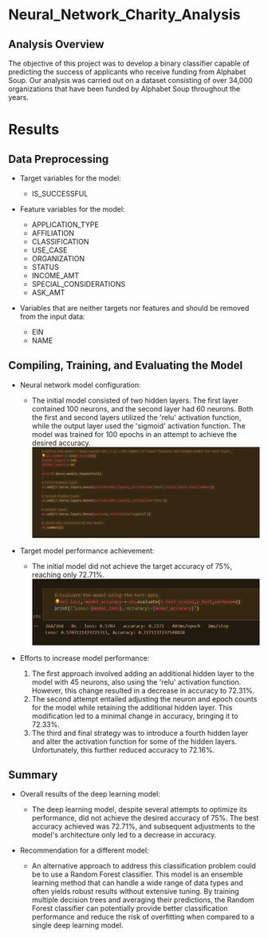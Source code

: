 # Neural_Network_Charity_Analysis

## Analysis Overview

The objective of this project was to develop a binary classifier capable of predicting the success of applicants who receive funding from Alphabet Soup. Our analysis was carried out on a dataset consisting of over 34,000 organizations that have been funded by Alphabet Soup throughout the years.


# Results

## Data Preprocessing

- Target variables for the model:
  - IS_SUCCESSFUL

- Feature variables for the model:
  - APPLICATION_TYPE
  - AFFILIATION
  - CLASSIFICATION
  - USE_CASE
  - ORGANIZATION
  - STATUS
  - INCOME_AMT
  - SPECIAL_CONSIDERATIONS
  - ASK_AMT

- Variables that are neither targets nor features and should be removed from the input data:
  - EIN
  - NAME

## Compiling, Training, and Evaluating the Model

- Neural network model configuration:
  - The initial model consisted of two hidden layers. The first layer contained 100 neurons, and the second layer had 60 neurons. Both the first and second layers utilized the 'relu' activation function, while the output layer used the 'sigmoid' activation function. The model was trained for 100 epochs in an attempt to achieve the desired accuracy.
  ![First Model Setup](Resources/first_model_setup.png)

- Target model performance achievement:
  - The initial model did not achieve the target accuracy of 75%, reaching only 72.71%.
  ![First Model %](Resources/first_model_72.27.png)

- Efforts to increase model performance:
  1. The first approach involved adding an additional hidden layer to the model with 45 neurons, also using the 'relu' activation function. However, this change resulted in a decrease in accuracy to 72.31%.
  2. The second attempt entailed adjusting the neuron and epoch counts for the model while retaining the additional hidden layer. This modification led to a minimal change in accuracy, bringing it to 72.33%.
  3. The third and final strategy was to introduce a fourth hidden layer and alter the activation function for some of the hidden layers. Unfortunately, this further reduced accuracy to 72.16%.


## Summary

- Overall results of the deep learning model:
  - The deep learning model, despite several attempts to optimize its performance, did not achieve the desired accuracy of 75%. The best accuracy achieved was 72.71%, and subsequent adjustments to the model's architecture only led to a decrease in accuracy.

- Recommendation for a different model:
  - An alternative approach to address this classification problem could be to use a Random Forest classifier. This model is an ensemble learning method that can handle a wide range of data types and often yields robust results without extensive tuning. By training multiple decision trees and averaging their predictions, the Random Forest classifier can potentially provide better classification performance and reduce the risk of overfitting when compared to a single deep learning model.
